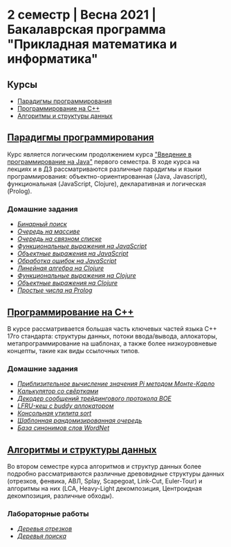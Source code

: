 # 2 семестр | Весна 2021 | Бакалаврская программа "Прикладная математика и информатика"

## Курсы

- [Парадигмы программирования](#%D0%BF%D0%B0%D1%80%D0%B0%D0%B4%D0%B8%D0%B3%D0%BC%D1%8B-%D0%BF%D1%80%D0%BE%D0%B3%D1%80%D0%B0%D0%BC%D0%BC%D0%B8%D1%80%D0%BE%D0%B2%D0%B0%D0%BD%D0%B8%D1%8F)
- [Программирование на C++](#%D0%BF%D1%80%D0%BE%D0%B3%D1%80%D0%B0%D0%BC%D0%BC%D0%B8%D1%80%D0%BE%D0%B2%D0%B0%D0%BD%D0%B8%D0%B5-%D0%BD%D0%B0-c)
- [Алгоритмы и структуры данных](#%D0%B0%D0%BB%D0%B3%D0%BE%D1%80%D0%B8%D1%82%D0%BC%D1%8B-%D0%B8-%D1%81%D1%82%D1%80%D1%83%D0%BA%D1%82%D1%83%D1%80%D1%8B-%D0%B4%D0%B0%D0%BD%D0%BD%D1%8B%D1%85)

## [Парадигмы программирования](./programming-paradigms/README.ru.md)

Курс является логическим продолжением курса ["Введение в программирование на Java"](../sem-1/intro-to-programming-in-java/README.ru.md) первого семестра. В ходе курса на лекциях и в ДЗ рассматриваются различные парадигмы и языки программирования: объектно-ориентированная (Java, Javascript), функциональная (JavaScript, Clojure), декларативная и логическая (Prolog).

### Домашние задания

- _[Бинарный поиск](./programming-paradigms/homeworks/hwk-1/README.md)_
- _[Очередь на массиве](./programming-paradigms/homeworks/hwk-2/README.md)_
- _[Очередь на связном списке](./programming-paradigms/homeworks/hwk-3/README.md)_
- _[Функциональные выражения на JavaScript](./programming-paradigms/homeworks/hwk-5/README.md)_
- _[Объектные выражения на JavaScript](./programming-paradigms/homeworks/hwk-6/README.md)_
- _[Обработка ошибок на JavaScript](./programming-paradigms/homeworks/hwk-7/README.md)_
- _[Линейная алгебра на Clojure](./programming-paradigms/homeworks/hwk-8/README.md)_
- _[Функциональные выражения на Clojure](./programming-paradigms/homeworks/hwk-9/README.md)_
- _[Объектные выражения на Clojure](./programming-paradigms/homeworks/hwk-10/README.md)_
- _[Простые числа на Prolog](./programming-paradigms/homeworks/hwk-12/README.md)_

## [Программирование на C++](./programming-in-cpp/README.ru.md)

В курсе рассматривается большая часть ключевых частей языка C++ 17го стандарта: структуры данных, потоки ввода/вывода, аллокаторы, метапрограммирование на шаблонах, а также более низкоуровневые концепты, такие как виды ссылочных типов.

### Домашние задания

- _[Приблизительное вычисление значения Pi методом Монте-Карло](./programming-in-cpp/homeworks/hwk-1/README.md)_
- _[Калькулятор со свёртками](./programming-in-cpp/homeworks/hwk-2/README.md)_
- _[Декодер сообщений трейдингового протокола BOE](./programming-in-cpp/homeworks/hwk-3/README.md)_
- _[LFRU-кеш с buddy аллокатором](./programming-in-cpp/homeworks/)_
- _[Консольная утилита sort](./programming-in-cpp/homeworks/hwk-5/README.md)_
- _[Шаблонная рандомизированная очередь](./programming-in-cpp/homeworks/hwk-6/README.md)_
- _[База синонимов слов WordNet](./programming-in-cpp/homeworks/hwk-7/README.md)_

## [Алгоритмы и структуры данных](./algorithms-and-data-structures/README.ru.md)

Во втором семестре курса алгоритмов и структур данных более подробно рассматриваются различные древовидные структуры данных (отрезков, фенвика, АВЛ, Splay, Scapegoat, Link-Cut, Euler-Tour) и алгоритмы на них (LCA, Heavy-Light декомпозиция, Центроидная декомпозиция, различные обходы).

### Лабораторные работы

- _[Деревья отрезков](./algorithms-and-data-structures/labs/lab-1/README.md)_
- _[Деревья поиска](./algorithms-and-data-structures/labs/lab-2/README.md)_
